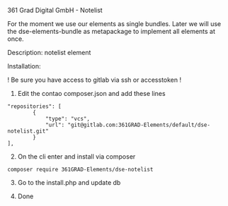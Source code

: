 361 Grad Digital GmbH - Notelist

For the moment we use our elements as single bundles.
Later we will use the dse-elements-bundle as metapackage
to implement all elements at once.

Description:
notelist element

Installation:

! Be sure you have access to gitlab via ssh or accesstoken !


1. Edit the contao composer.json and add these lines
```
"repositories": [
        {
            "type": "vcs",
            "url": "git@gitlab.com:361GRAD-Elements/default/dse-notelist.git"
        }
],
```

2. On the cli enter and install via composer
```
composer require 361GRAD-Elements/dse-notelist
```

3. Go to the install.php and update db


4. Done
